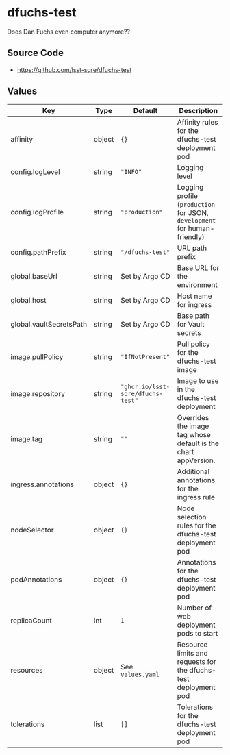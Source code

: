 # dfuchs-test

Does Dan Fuchs even computer anymore??

## Source Code

* <https://github.com/lsst-sqre/dfuchs-test>

## Values

| Key | Type | Default | Description |
|-----|------|---------|-------------|
| affinity | object | `{}` | Affinity rules for the dfuchs-test deployment pod |
| config.logLevel | string | `"INFO"` | Logging level |
| config.logProfile | string | `"production"` | Logging profile (`production` for JSON, `development` for human-friendly) |
| config.pathPrefix | string | `"/dfuchs-test"` | URL path prefix |
| global.baseUrl | string | Set by Argo CD | Base URL for the environment |
| global.host | string | Set by Argo CD | Host name for ingress |
| global.vaultSecretsPath | string | Set by Argo CD | Base path for Vault secrets |
| image.pullPolicy | string | `"IfNotPresent"` | Pull policy for the dfuchs-test image |
| image.repository | string | `"ghcr.io/lsst-sqre/dfuchs-test"` | Image to use in the dfuchs-test deployment |
| image.tag | string | `""` | Overrides the image tag whose default is the chart appVersion. |
| ingress.annotations | object | `{}` | Additional annotations for the ingress rule |
| nodeSelector | object | `{}` | Node selection rules for the dfuchs-test deployment pod |
| podAnnotations | object | `{}` | Annotations for the dfuchs-test deployment pod |
| replicaCount | int | `1` | Number of web deployment pods to start |
| resources | object | See `values.yaml` | Resource limits and requests for the dfuchs-test deployment pod |
| tolerations | list | `[]` | Tolerations for the dfuchs-test deployment pod |
